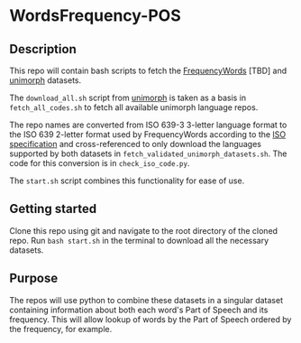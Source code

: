 # WordsFrequency-POS

## Description

This repo will contain bash scripts to fetch the [FrequencyWords](https://github.com/hermitdave/FrequencyWords) [TBD] and [unimorph](https://github.com/unimorph/unimorph) datasets.

The `download_all.sh` script from [unimorph](https://github.com/unimorph/unimorph) is taken as a basis in `fetch_all_codes.sh` to fetch all available unimorph language repos.

The repo names are converted from ISO 639-3 3-letter language format to the ISO 639 2-letter format used by FrequencyWords according to the [ISO specification](https://iso639-3.sil.org/code_tables/download_tables) and cross-referenced to only download the languages supported by both datasets in `fetch_validated_unimorph_datasets.sh`. The code for this conversion is in `check_iso_code.py`.

The `start.sh` script combines this functionality for ease of use.

## Getting started

Clone this repo using git and navigate to the root directory of the cloned repo. Run `bash start.sh` in the terminal to download all the necessary datasets.

## Purpose

The repos will use python to combine these datasets in a singular dataset containing information about both each word's Part of Speech and its frequency. This will allow lookup of words by the Part of Speech ordered by the frequency, for example.
